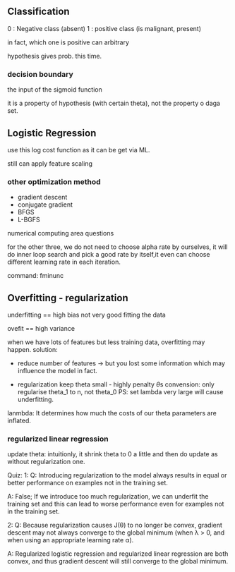## Classification

0 : Negative class (absent)
1 : positive class (is malignant, present)

in fact, which one is positive can arbitrary 


hypothesis gives prob. this time.


### decision boundary

the input of the sigmoid function

it is a property of hypothesis (with certain theta), not the property o daga set.




## Logistic Regression

use this log cost function as it can be get via ML.

still can apply feature scaling


### other optimization method
- gradient descent
- conjugate gradient
- BFGS
- L-BGFS

numerical computing area questions

for the other three, we do not need to choose alpha rate by ourselves, it will do inner loop search and pick a good rate by itself,it even can choose different learning rate in each iteration.



command: fminunc


## Overfitting - regularization

underfitting == high bias
not very good fitting the data

ovefit == high variance


when we have lots of features but less training data, overfitting may happen.
solution: 

- reduce number of features -> but you lost some information which may influence the model in fact.

- regularization
keep theta small - highly penalty $\theta$s
convension: only regularise theta_1 to n, not theta_0 
PS: set lambda very large will cause underfitting.

lanmbda:  It determines how much the costs of our theta parameters are inflated.



### regularized linear regression

update theta: intuitionly, it shrink theta to 0 a little and then do update as without regularization one.


Quiz:
1:
Q: Introducing regularization to the model always results in equal or better performance on examples not in the training set.

A: False; If we introduce too much regularization, we can underfit the training set and this can lead to worse performance even for examples not in the training set.

2: 
Q: Because regularization causes J(θ) to no longer be convex, gradient descent may not always converge to the global minimum (when λ > 0, and when using an appropriate learning rate α).	

A: Regularized logistic regression and regularized linear regression are both convex, and thus gradient descent will still converge to the global minimum.